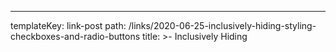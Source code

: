 ---

templateKey: link-post
path: /links/2020-06-25-inclusively-hiding-styling-checkboxes-and-radio-buttons
title: >-
Inclusively Hiding
